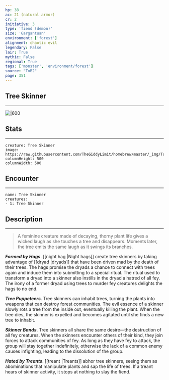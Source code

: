```yaml
---
hp: 38
ac: 21 (natural armor)
cr: 2
initiative: 3
type: 'fiend (demon)'    
size: 'Gargantuan'
environment: ['forest']
alignment: chaotic evil
legendary: False
lair: True
mythic: False
regional: True
tags: ['monster', 'environment/forest']
source: "ToB2"
page: 351
---
```


## Tree Skinner
---

![|600](https://raw.githubusercontent.com/TheGiddyLimit/homebrew/master/_img/ToB2/creature/Tree%20Skinner.webp)

## Stats
---

```statblock
creature: Tree Skinner
image: https://raw.githubusercontent.com/TheGiddyLimit/homebrew/master/_img/ToB2/creature/token/Tree%20Skinner%20%28Token%29.png
columnHeight: 500
columnWidth: 500
```

## Encounter
---

```encounter-table
name: Tree Skinner
creatures:
- 1: Tree Skinner
```

## Description
---
>A feminine creature made of decaying, thorny plant life gives a wicked laugh as she touches a tree and disappears. Moments later, the tree emits the same laugh as it swings its branches.

**_Formed by Hags_**. [[night hag \|Night hags]] create tree skinners by taking advantage of [[dryad \|dryads]] that have been driven mad by the death of their trees. The hags promise the dryads a chance to connect with trees again and induce them into submitting to a special ritual. The ritual used to transform a dryad into a skinner also instills in the dryad a hatred of all fey. The irony of a former dryad using trees to murder fey creatures delights the hags to no end.

**_Tree Puppeteers_**. Tree skinners can inhabit trees, turning the plants into weapons that can destroy forest communities. The evil essence of a skinner slowly rots a tree from the inside out, eventually killing the plant. When the tree dies, the skinner is expelled and becomes agitated until she finds a new tree to inhabit.

**_Skinner Bands_**. Tree skinners all share the same desire—the destruction of all fey creatures. When the skinners encounter others of their kind, they join forces to attack communities of fey. As long as they have fey to attack, the group will stay together indefinitely, otherwise the lack of a common enemy causes infighting, leading to the dissolution of the group.

**_Hated by Treants_**. [[treant \|Treants]] abhor tree skinners, seeing them as abominations that manipulate plants and sap the life of trees. If a treant hears of skinner activity, it stops at nothing to slay the fiend.






